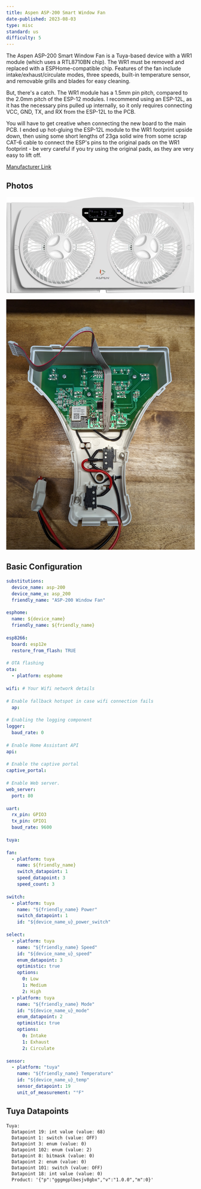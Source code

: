 ```yaml
---
title: Aspen ASP-200 Smart Window Fan
date-published: 2023-08-03
type: misc
standard: us
difficulty: 5
---
```


The Aspen ASP-200 Smart Window Fan is a Tuya-based device with a WR1 module (which uses a RTL8710BN chip). The WR1 must be removed and replaced with a ESPHome-compatible chip. Features of the fan include intake/exhaust/circulate modes, three speeds, built-in temperature sensor, and removable grills and blades for easy cleaning.

But, there's a catch. The WR1 module has a 1.5mm pin pitch, compared to the 2.0mm pitch of the ESP-12 modules. I recommend using an ESP-12L, as it has the necessary pins pulled up internally, so it only requires connecting VCC, GND, TX, and RX from the ESP-12L to the PCB.

You will have to get creative when connecting the new board to the main PCB. I ended up hot-gluing the ESP-12L module to the WR1 footprint upside down, then using some short lengths of 23ga solid wire from some scrap CAT-6 cable to connect the ESP's pins to the original pads on the WR1 footprint - be very careful if you try using the original pads, as they are very easy to lift off.

[Manufacturer Link](https://www.theaspen.com/products/asp-200)

## Photos

![ASP-200](asp-200.png)

![ASP-200 PCB](asp-200-pcb.jpg)

## Basic Configuration

```yaml
substitutions:
  device_name: asp-200
  device_name_u: asp_200
  friendly_name: "ASP-200 Window Fan"

esphome:
  name: ${device_name}
  friendly_name: ${friendly_name}

esp8266:
  board: esp12e
  restore_from_flash: TRUE

# OTA flashing
ota:
  - platform: esphome

wifi: # Your Wifi network details
  
# Enable fallback hotspot in case wifi connection fails  
  ap:

# Enabling the logging component
logger:
  baud_rate: 0

# Enable Home Assistant API
api:

# Enable the captive portal
captive_portal:

# Enable Web server.
web_server:
  port: 80

uart:
  rx_pin: GPIO3
  tx_pin: GPIO1
  baud_rate: 9600

tuya:

fan:
  - platform: tuya
    name: ${friendly_name}
    switch_datapoint: 1
    speed_datapoint: 3
    speed_count: 3

switch:
  - platform: tuya
    name: "${friendly_name} Power"
    switch_datapoint: 1
    id: "${device_name_u}_power_switch"

select:
  - platform: tuya
    name: "${friendly_name} Speed"
    id: "${device_name_u}_speed"
    enum_datapoint: 3
    optimistic: true
    options:
      0: Low
      1: Medium
      2: High
  - platform: tuya
    name: "${friendly_name} Mode"
    id: "${device_name_u}_mode"
    enum_datapoint: 2
    optimistic: true
    options:
      0: Intake
      1: Exhaust
      2: Circulate

sensor:
  - platform: "tuya"
    name: "${friendly_name} Temperature"
    id: "${device_name_u}_temp"
    sensor_datapoint: 19
    unit_of_measurement: "°F"
```

## Tuya Datapoints

```text
Tuya:
  Datapoint 19: int value (value: 68)
  Datapoint 1: switch (value: OFF)
  Datapoint 3: enum (value: 0)
  Datapoint 102: enum (value: 2)
  Datapoint 8: bitmask (value: 0)
  Datapoint 2: enum (value: 0)
  Datapoint 101: switch (value: OFF)
  Datapoint 18: int value (value: 0)
  Product: '{"p":"gggmgplbesjv8gbx","v":"1.0.0","m":0}'
```
